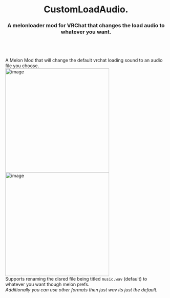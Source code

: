 <h1 align="center">CustomLoadAudio.</h1>
<h3 align="center">A melonloader mod for VRChat that changes the load audio to whatever you want.</h3>
<h1 align="center"></h1></br>

A Melon Mod that will change the default vrchat loading sound to an audio file you choose.</br>
<img width="324" alt="image" src="https://user-images.githubusercontent.com/31026406/167034093-0d2ee54a-ee2f-4a8e-bbe6-e11f88f1df07.png"><img width="324" alt="image" src="https://user-images.githubusercontent.com/31026406/167035466-37d2561b-3eb1-42fe-8d04-fcc6b0512b0c.png">
</br>
Supports renaming the disred file being titled `music.wav` (default) to whatever you want though melon prefs.<br>*Additionally you can use other formats then just wav its just the default.*
